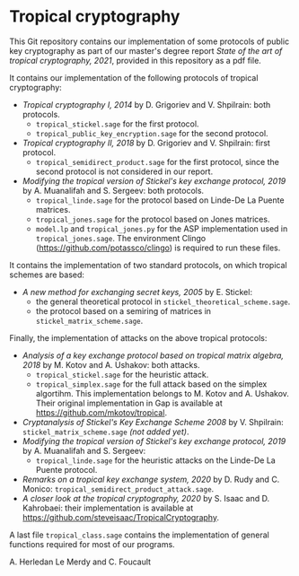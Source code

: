 # Tropical cryptography

This Git repository contains our implementation of some protocols of public key cryptography as part of our master's degree report *State of the art of tropical cryptography, 2021*, provided in this repository as a pdf file.

It contains our implementation of the following protocols of tropical cryptography:
- *Tropical cryptography I, 2014* by D. Grigoriev and V. Shpilrain: both protocols.
  - `tropical_stickel.sage` for the first protocol.
  - `tropical_public_key_encryption.sage` for the second protocol.
- *Tropical cryptography II, 2018* by D. Grigoriev and V. Shpilrain: first protocol.
  - `tropical_semidirect_product.sage` for the first protocol, since the second protocol is not considered in our report.
- *Modifying the tropical version of Stickel's key exchange protocol, 2019* by A. Muanalifah and S. Sergeev: both protocols.
  - `tropical_linde.sage` for the protocol based on Linde-De La Puente matrices.
  - `tropical_jones.sage` for the protocol based on Jones matrices.
  - `model.lp` and `tropical_jones.py` for the ASP implementation used in `tropical_jones.sage`. The environment Clingo (https://github.com/potassco/clingo) is required to run these files.

It contains the implementation of two standard protocols, on which tropical schemes are based:
- *A new method for exchanging secret keys, 2005* by E. Stickel:
  - the general theoretical protocol in `stickel_theoretical_scheme.sage`.
  - the protocol based on a semiring of matrices in `stickel_matrix_scheme.sage`.

Finally, the implementation of attacks on the above tropical protocols:
- *Analysis of a key exchange protocol based on tropical matrix algebra, 2018* by M. Kotov and A. Ushakov: both attacks.
  - `tropical_stickel.sage` for the heuristic attack.
  - `tropical_simplex.sage` for the full attack based on the simplex algortihm. This implementation belongs to M. Kotov and A. Ushakov. Their original implementation in Gap is available at https://github.com/mkotov/tropical.
- *Cryptanalysis of Stickel's Key Exchange Scheme 2008* by V. Shpilrain: `stickel_matrix_scheme.sage` *(not added yet)*.
- *Modifying the tropical version of Stickel's key exchange protocol, 2019* by A. Muanalifah and S. Sergeev:
    - `tropical_linde.sage` for the heuristic attacks on the Linde-De La Puente protocol.
- *Remarks on a tropical key exchange system, 2020* by D. Rudy and C. Monico: `tropical_semidirect_product_attack.sage`.
- *A closer look at the tropical cryptography, 2020* by S. Isaac and D. Kahrobaei: their implementation is available at https://github.com/steveisaac/TropicalCryptography.

A last file `tropical_class.sage` contains the implementation of general functions required for most of our programs.


A. Herledan Le Merdy and C. Foucault
